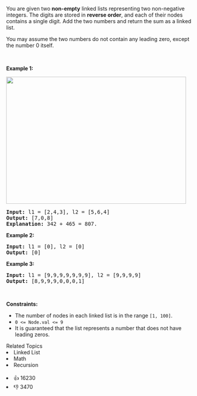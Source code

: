 <p>You are given two <strong>non-empty</strong> linked lists representing two non-negative integers. The digits are stored in <strong>reverse order</strong>, and each of their nodes contains a single digit. Add the two numbers and return the sum&nbsp;as a linked list.</p>

<p>You may assume the two numbers do not contain any leading zero, except the number 0 itself.</p>

<p>&nbsp;</p>
<p><strong>Example 1:</strong></p>
<img alt="" src="https://assets.leetcode.com/uploads/2020/10/02/addtwonumber1.jpg" style="width: 483px; height: 342px;" />
<pre>
<strong>Input:</strong> l1 = [2,4,3], l2 = [5,6,4]
<strong>Output:</strong> [7,0,8]
<strong>Explanation:</strong> 342 + 465 = 807.
</pre>

<p><strong>Example 2:</strong></p>

<pre>
<strong>Input:</strong> l1 = [0], l2 = [0]
<strong>Output:</strong> [0]
</pre>

<p><strong>Example 3:</strong></p>

<pre>
<strong>Input:</strong> l1 = [9,9,9,9,9,9,9], l2 = [9,9,9,9]
<strong>Output:</strong> [8,9,9,9,0,0,0,1]
</pre>

<p>&nbsp;</p>
<p><strong>Constraints:</strong></p>

<ul>
	<li>The number of nodes in each linked list is in the range <code>[1, 100]</code>.</li>
	<li><code>0 &lt;= Node.val &lt;= 9</code></li>
	<li>It is guaranteed that the list represents a number that does not have leading zeros.</li>
</ul>
<div><div>Related Topics</div><div><li>Linked List</li><li>Math</li><li>Recursion</li></div></div><br><div><li>👍 16230</li><li>👎 3470</li></div>